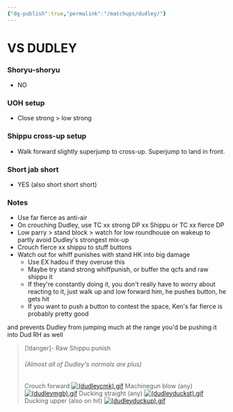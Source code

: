 ```yaml
---
{"dg-publish":true,"permalink":"/matchups/dudley/"}
---
```


# VS DUDLEY
### Shoryu-shoryu
- NO
### UOH setup
- Close strong > low strong
### Shippu cross-up setup
- Walk forward slightly superjump to cross-up. Superjump to land in front.
### Short jab short
- YES (also short short short)
### Notes
- Use far fierce as anti-air
- On crouching Dudley, use TC xx strong DP xx Shippu or TC xx fierce DP
- Low parry > stand block > watch for low roundhouse on wakeup to partly avoid Dudley's strongest mix-up
- Crouch fierce xx shippu to stuff buttons
- Watch out for whiff punishes with stand HK into big damage
	- Use EX hadou if they overuse this
	- Maybe try stand strong whiffpunish, or buffer the qcfs and raw shippu it
	- If they're constantly doing it, you don't really have to worry about reacting to it, just walk up and low forward him, he pushes button, he gets hit
	- If you want to push a button to contest the space, Ken's far fierce is probably pretty good

and prevents Dudley from jumping much at the range you'd be pushing it into Dud RH as well

> [!danger]- Raw Shippu punish
> ###### (Almost all of Dudley's normals are plus)
> Crouch forward
[![(dudleycmk).gif](https://wiki.supercombo.gg/images/c/c4/%28dudleycmk%29.gif)](https://wiki.supercombo.gg/w/File:(dudleycmk).gif)
> Machinegun blow (any)
[![(dudleymgb).gif](https://wiki.supercombo.gg/images/6/69/%28dudleymgb%29.gif)](https://wiki.supercombo.gg/w/File:(dudleymgb).gif)
> Ducking straight (any)
[![(dudleyduckst).gif](https://wiki.supercombo.gg/images/e/ec/%28dudleyduckst%29.gif)](https://wiki.supercombo.gg/w/File:(dudleyduckst).gif)
> Ducking upper (also on hit)
[![(dudleyduckup).gif](https://wiki.supercombo.gg/images/e/ee/%28dudleyduckup%29.gif)](https://wiki.supercombo.gg/w/File:(dudleyduckup).gif)